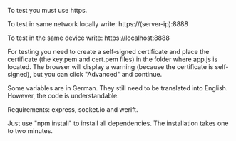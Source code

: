 To test you must use https.

To test in same network locally write:
https://(server-ip):8888

To test in the same device write:
https://localhost:8888

For testing you need to create a self-signed certificate and place the certificate (the key.pem and cert.pem files) in the folder where app.js is located. The browser will display a warning (because the certificate is self-signed), but you can click "Advanced" and continue.

Some variables are in German. They still need to be translated into English. However, the code is understandable.

Requirements: express, socket.io and werift.

Just use "npm install" to install all dependencies. The installation takes one to two minutes.
